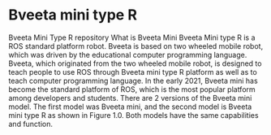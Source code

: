 # Bveeta mini type R
Bveeta Mini Type R repository
What is Bveeta Mini
Bveeta Mini type R is a ROS standard platform robot. Bveeta is based on two wheeled mobile robot, which was driven by the educational computer programming language. Bveeta, which originated from the two wheeled mobile robot, is designed to teach people to use ROS through Bveeta mini type R platform as well as to teach computer programming language. In the early 2021, Bveeta mini has become the standard platform of ROS, which is the most popular platform among developers and students.
There are 2 versions of the Bveeta mini model. The first model was Bveeta mini, and the second model is Bveeta mini type R as shown in Figure 1.0. Both models have the same capabilities and function. 

